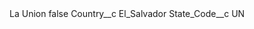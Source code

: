 <?xml version="1.0" encoding="UTF-8"?>
<CustomMetadata xmlns="http://soap.sforce.com/2006/04/metadata" xmlns:xsi="http://www.w3.org/2001/XMLSchema-instance" xmlns:xsd="http://www.w3.org/2001/XMLSchema">
    <label>La Union</label>
    <protected>false</protected>
    <values>
        <field>Country__c</field>
        <value xsi:type="xsd:string">El_Salvador</value>
    </values>
    <values>
        <field>State_Code__c</field>
        <value xsi:type="xsd:string">UN</value>
    </values>
</CustomMetadata>

